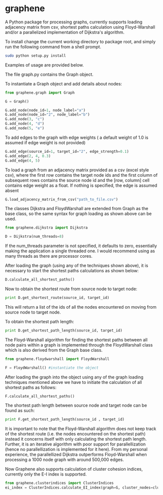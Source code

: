 graphene
========

A Python package for processing graphs, currently supports loading adjacency matrix from csv, shortest paths calculation using Floyd-Warshall and/or a parallelized implementation of Dijkstra's algorithm.

To install change the current working directory to package root, and simply run the following command from a shell prompt.

```bash
sudo python setup.py install
```

Examples of usage are provided below.

The file graph.py contains the Graph object.

To instantiate a Graph object and add details about nodes:

```python
from graphene.graph import Graph

G = Graph()

G.add_node(node_id=1, node_label="a")
G.add_node(node_id="2", node_label="b")
G.add_node(3, "c")
G.add_node(4, "d")
G.add_node(5, "e")
```

To add edges to the graph with edge weights ( a default weight of 1.0 is assumed if edge weight is not provided)

```python
G.add_edge(source_id=1, target_id="2", edge_strength=0.1)
G.add_edge(2, 4, 0.3)
G.add_edge(4, 5)
```

To load a graph from an adjacency matrix provided as a csv (excel style csv), where the first row contains the target node ids and the first column of subsequent rows contains the source node id and the [row, column] cell contains edge weight as a float. If nothing is specified, the edge is assumed absent

```python
G.load_adjacency_matrix_from_csv("path_to_file.csv")
```

The classes Dijkstra and FloydWarshall are extended from Graph as the base class, so the same syntax for graph loading as shown above can be used.

```python
from graphene.dijkstra import Dijkstra

D = Dijkstra(num_threads=8)
```
If the num_threads parameter is not specified, it defaults to zero, essentially making the application a single threaded one. I would recommend using as many threads as there are processor cores.

After loading the graph (using any of the techniques shown above), it is necessary to start the shortest paths calculations as shown below:

```python
D.calculate_all_shortest_paths()
```
Now to obtain the shortest route from source node to target node:

```python
print D.get_shortest_route(source_id, target_id)
```

This will return a list of the ids of all the nodes encountered on moving from source node to target node.

To obtain the shortest path length:

```python
print D.get_shortest_path_length(source_id, target_id)
```

The Floyd-Warshall algorithm for finding the shortest paths between all node pairs within a graph is implemented through the FloydWarshall class which is also derived from the Graph base class.

```python
from graphene.floydwarshall import FloydWarshall

F = FloydWarshall() #instantiate the object
```

After loading the graph into the object using any of the graph loading techniques mentioned above we have to initiate the calculation of all shortest paths as follows:

```python
F.calculate_all_shortest_paths()
```

The shortest path length between source node and target node can be found as such:

```python
print F.get_shortest_path_length(source_id , target_id)
```
It is important to note that the Floyd-Warshall algorithm does not keep track of the shortest route (i.e. the nodes encountered on the shortest path) instead it concerns itself with only calculating the shortest path length. Further, it is an iterative algorithm with poor support for parallellization (hence no parallellization is implemented for it here). From my personal experience, the parallellized Dijkstra outperforms Floyd-Warshall when processing a 1000 node graph with around 500,000 edges.

Now Graphene also supports calculation of cluster cohesion indices, currently only the E-I index is supported.

```python
from graphene.clusterindices import ClusterIndices
ei_index = ClusterIndices.calculate_EI_index(graph=G, cluster_nodes=cluster_indices)
```
